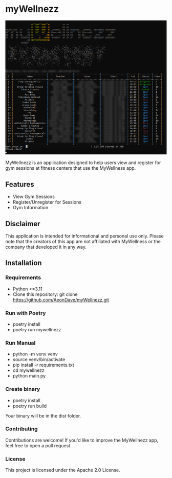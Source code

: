 
# myWellnezz

![myWellnezz Image](mw.png?raw=true "myWellnezz")

MyWellnezz is an application designed to help users view and register for gym sessions at fitness centers that use the MyWellness app.

## Features

* View Gym Sessions
* Register/Unregister for Sessions
* Gym Information

## Disclaimer

This application is intended for informational and personal use only.
Please note that the creators of this app are not affiliated with MyWellness or the company that developed it in any way.

## Installation

### Requirements

* Python >=3.11
* Clone this repository: git clone https://github.com/AeonDave/myWellnezz.git

### Run with Poetry

* poetry install
* poetry run mywellnezz

### Run Manual

* python -m venv venv
* source venv/bin/activate
* pip install -r requirements.txt
* cd mywellnezz
* python main.py

### Create binary

* poetry install
* poetry run build

Your binary will be in the dist folder.

### Contributing

Contributions are welcome! If you'd like to improve the MyWellnezz app, feel free to open a pull request.

### License

This project is licensed under the Apache 2.0 License.

